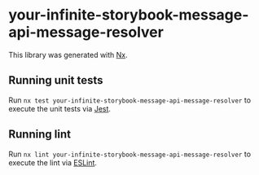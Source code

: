 # your-infinite-storybook-message-api-message-resolver

This library was generated with [Nx](https://nx.dev).

## Running unit tests

Run `nx test your-infinite-storybook-message-api-message-resolver` to execute the unit tests via [Jest](https://jestjs.io).

## Running lint

Run `nx lint your-infinite-storybook-message-api-message-resolver` to execute the lint via [ESLint](https://eslint.org/).
